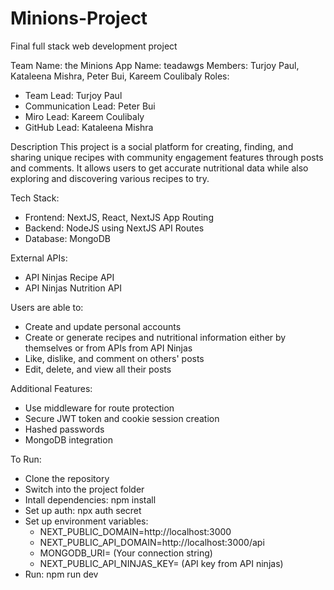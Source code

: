 # Minions-Project
Final full stack web development project

Team Name: the Minions
App Name: teadawgs
Members: Turjoy Paul, Kataleena Mishra, Peter Bui, Kareem Coulibaly
Roles: 
* Team Lead: Turjoy Paul
* Communication Lead: Peter Bui
* Miro Lead: Kareem Coulibaly
* GitHub Lead: Kataleena Mishra

Description
This project is a social platform for creating, finding, and sharing unique recipes with community engagement features through posts and comments. It allows users to get accurate nutritional data while also exploring and discovering various recipes to try.

Tech Stack:
* Frontend: NextJS, React, NextJS App Routing
* Backend: NodeJS using NextJS API Routes
* Database: MongoDB

External APIs:
* API Ninjas Recipe API
* API Ninjas Nutrition API

Users are able to:
* Create and update personal accounts
* Create or generate recipes and nutritional information either by themselves or from APIs from API Ninjas
* Like, dislike, and comment on others' posts
* Edit, delete, and view all their posts

Additional Features:
* Use middleware for route protection
* Secure JWT token and cookie session creation
* Hashed passwords
* MongoDB integration

To Run:
* Clone the repository
* Switch into the project folder
* Intall dependencies: npm install
* Set up auth: npx auth secret
* Set up environment variables:
    * NEXT_PUBLIC_DOMAIN=http://localhost:3000
    * NEXT_PUBLIC_API_DOMAIN=http://localhost:3000/api
    * MONGODB_URI= (Your connection string)
    * NEXT_PUBLIC_API_NINJAS_KEY= (API key from API ninjas)
* Run: npm run dev